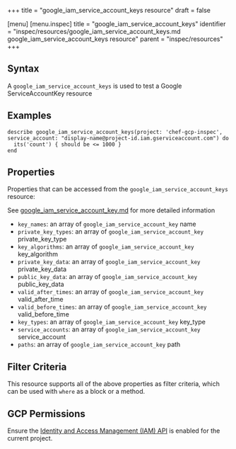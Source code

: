 +++
title = "google_iam_service_account_keys resource"
draft = false

[menu]
  [menu.inspec]
    title = "google_iam_service_account_keys"
    identifier = "inspec/resources/google_iam_service_account_keys.md google_iam_service_account_keys resource"
    parent = "inspec/resources"
+++


## Syntax
A `google_iam_service_account_keys` is used to test a Google ServiceAccountKey resource

## Examples
```
describe google_iam_service_account_keys(project: 'chef-gcp-inspec', service_account: "display-name@project-id.iam.gserviceaccount.com") do
  its('count') { should be <= 1000 }
end
```

## Properties
Properties that can be accessed from the `google_iam_service_account_keys` resource:

See [google_iam_service_account_key.md](google_iam_service_account_key.md) for more detailed information
  * `key_names`: an array of `google_iam_service_account_key` name
  * `private_key_types`: an array of `google_iam_service_account_key` private_key_type
  * `key_algorithms`: an array of `google_iam_service_account_key` key_algorithm
  * `private_key_data`: an array of `google_iam_service_account_key` private_key_data
  * `public_key_data`: an array of `google_iam_service_account_key` public_key_data
  * `valid_after_times`: an array of `google_iam_service_account_key` valid_after_time
  * `valid_before_times`: an array of `google_iam_service_account_key` valid_before_time
  * `key_types`: an array of `google_iam_service_account_key` key_type
  * `service_accounts`: an array of `google_iam_service_account_key` service_account
  * `paths`: an array of `google_iam_service_account_key` path

## Filter Criteria
This resource supports all of the above properties as filter criteria, which can be used
with `where` as a block or a method.

## GCP Permissions

Ensure the [Identity and Access Management (IAM) API](https://console.cloud.google.com/apis/library/iam.googleapis.com/) is enabled for the current project.
